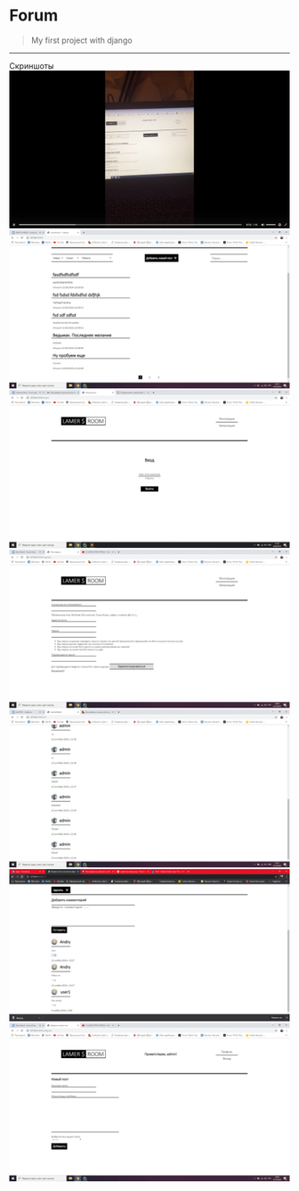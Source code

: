# Forum
> My first project with django
***
Скриншоты
![alt text](Screenshots/Главная1.jpg "Главная 1")
![alt text](Screenshots/главная.jpg "Главная 2")
![alt text](Screenshots/Авторизация.jpg "Авторизация")
![alt text](Screenshots/регистрация.jpg "Регистрация")
![alt text](Screenshots/комментарии.jpg "Коментарии")
![alt text](Screenshots/комментарии2.jpg "Комментарии 2")
![alt text](Screenshots/создание_поста.jpg "Создание поста")
